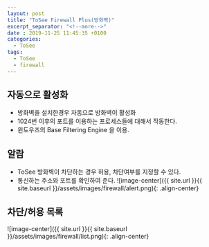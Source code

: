```yaml
---
layout: post
title: "ToSee Firewall Plus(방화벽)"
excerpt_separator: "<!--more-->"
date : 2019-11-25 11:45:35 +0100
categories:
  - ToSee
tags:
  - ToSee
  - firewall
---
```

## 자동으로 활성화
  * 방화벽을 설치한경우 자동으로 방화벽이 활성화
  * 1024번 이후의 포트를 이용하는 프로세스들에 대해서 작동한다.
  * 윈도우즈의 Base Filtering Engine 을 이용.

## 알람
  * ToSee 방화벽이 차단하는 경우 허용, 차단여부를 지정할 수 있다.
  * 통신하는 주소와 포트를 확인하여 준다.
  ![image-center]({{ site.url }}{{ site.baseurl }}/assets/images/firewall/alert.png){: .align-center}

## 차단/허용 목록
  ![image-center]({{ site.url }}{{ site.baseurl }}/assets/images/firewall/list.png){: .align-center}